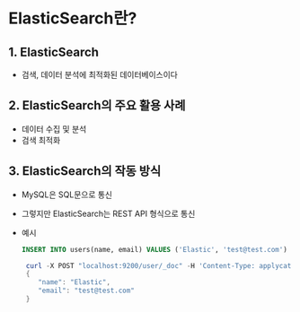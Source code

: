 # ElasticSearch란?

## 1. ElasticSearch
- 검색, 데이터 분석에 최적화된 데이터베이스이다

## 2. ElasticSearch의 주요 활용 사례
- 데이터 수집 및 분석
- 검색 최적화

## 3. ElasticSearch의  작동 방식
- MySQL은 SQL문으로 통신
- 그렇지만 ElasticSearch는 REST API 형식으로 통신
- 예시

    ```sql
    INSERT INTO users(name, email) VALUES ('Elastic', 'test@test.com')
    ```

    ```powershell
     curl -X POST "localhost:9200/user/_doc" -H 'Content-Type: applycation/json' -
     {
        "name": "Elastic",
        "email": "test@test.com"
     }
    ```